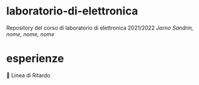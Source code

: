 # laboratorio-di-elettronica
Repository del corso di laboratorio di elettronica 2021/2022
*Jarno Sandrin, nome, nome, nome*

# esperienze
🔳 Linea di Ritardo

